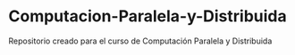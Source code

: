 # Computacion-Paralela-y-Distribuida
Repositorio creado para el curso de Computación Paralela y Distribuida
